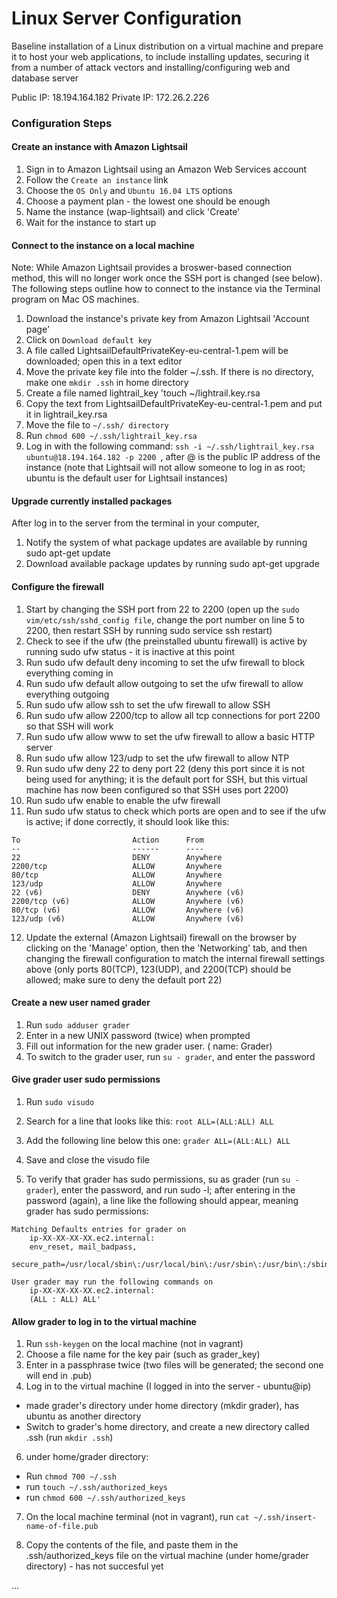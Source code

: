 # Linux Server Configuration

Baseline installation of a Linux distribution on a virtual machine and prepare it to host your web applications, to include installing updates, securing it from a number of attack vectors and installing/configuring web and database server

Public IP: 18.194.164.182
Private IP: 172.26.2.226 

### Configuration Steps

#### Create an instance with Amazon Lightsail

1. Sign in to Amazon Lightsail using an Amazon Web Services account
2. Follow the `Create an instance` link
3. Choose the `OS Only` and `Ubuntu 16.04 LTS` options
4. Choose a payment plan - the lowest one should be enough
5. Name the instance (wap-lightsail) and click 'Create'
6. Wait for the instance to start up

#### Connect to the instance on a local machine

Note: While Amazon Lightsail provides a broswer-based connection method, this will no longer work once the SSH port is changed (see below). The following steps outline how to connect to the instance via the Terminal program on Mac OS machines.

1. Download the instance's private key from Amazon Lightsail 'Account page'
2. Click on `Download default key`
3. A file called LightsailDefaultPrivateKey-eu-central-1.pem will be downloaded; open this in a text editor
4. Move the private key file into the folder ~/.ssh. If there is no directory, make one `mkdir .ssh` in home directory
5. Create a file named lightrail_key 'touch ~/lightrail.key.rsa
6. Copy the text from LightsailDefaultPrivateKey-eu-central-1.pem and put it in lightrail_key.rsa 
7. Move the file to `~/.ssh/ directory`
8. Run `chmod 600 ~/.ssh/lightrail_key.rsa`
9. Log in with the following command: `ssh -i ~/.ssh/lightrail_key.rsa ubuntu@18.194.164.182 -p 2200
`, after @ is the public IP address of the instance (note that Lightsail will not allow someone to log in as root; ubuntu is the default user for Lightsail instances)

#### Upgrade currently installed packages

After log in to the server from the terminal in your computer,
1. Notify the system of what package updates are available by running sudo apt-get update
2. Download available package updates by running sudo apt-get upgrade

#### Configure the firewall

1. Start by changing the SSH port from 22 to 2200 (open up the `sudo vim/etc/ssh/sshd_config file`, change the port number on line 5 to 2200, then restart SSH by running sudo service ssh restart)
2. Check to see if the ufw (the preinstalled ubuntu firewall) is active by running sudo ufw status - it is inactive at this point
3. Run sudo ufw default deny incoming to set the ufw firewall to block everything coming in
4. Run sudo ufw default allow outgoing to set the ufw firewall to allow everything outgoing
5. Run sudo ufw allow ssh to set the ufw firewall to allow SSH
6. Run sudo ufw allow 2200/tcp to allow all tcp connections for port 2200 so that SSH will work
7. Run sudo ufw allow www to set the ufw firewall to allow a basic HTTP server
8. Run sudo ufw allow 123/udp to set the ufw firewall to allow NTP
9. Run sudo ufw deny 22 to deny port 22 (deny this port since it is not being used for anything; it is the default port for SSH, but this virtual machine has now been configured so that SSH uses port 2200)
10. Run sudo ufw enable to enable the ufw firewall
11. Run sudo ufw status to check which ports are open and to see if the ufw is active; if done correctly, it should look like this:
```
To                         Action      From
--                         ------      ----
22                         DENY        Anywhere
2200/tcp                   ALLOW       Anywhere
80/tcp                     ALLOW       Anywhere
123/udp                    ALLOW       Anywhere
22 (v6)                    DENY        Anywhere (v6)
2200/tcp (v6)              ALLOW       Anywhere (v6)
80/tcp (v6)                ALLOW       Anywhere (v6)
123/udp (v6)               ALLOW       Anywhere (v6)
```

12. Update the external (Amazon Lightsail) firewall on the browser by clicking on the 'Manage' option, then the 'Networking' tab, and then changing the firewall configuration to match the internal firewall settings above (only ports 80(TCP), 123(UDP), and 2200(TCP) should be allowed; make sure to deny the default port 22)

#### Create a new user named grader

1. Run `sudo adduser grader`
2. Enter in a new UNIX password (twice) when prompted
3. Fill out information for the new grader user. ( name: Grader)
4. To switch to the grader user, run `su - grader`, and enter the password

#### Give grader user sudo permissions

1. Run `sudo visudo`
2. Search for a line that looks like this:
`root ALL=(ALL:ALL) ALL`

3. Add the following line below this one:
`grader ALL=(ALL:ALL) ALL`

4. Save and close the visudo file
5. To verify that grader has sudo permissions, su as grader (run `su - grader`), enter the password, and run sudo -l; after entering in the password (again), a line like the following should appear, meaning grader has sudo permissions:
```
Matching Defaults entries for grader on
    ip-XX-XX-XX-XX.ec2.internal:
    env_reset, mail_badpass,
    secure_path=/usr/local/sbin\:/usr/local/bin\:/usr/sbin\:/usr/bin\:/sbin\:/bin\:/snap/bin

User grader may run the following commands on
	ip-XX-XX-XX-XX.ec2.internal:
    (ALL : ALL) ALL'
 ```
    
#### Allow grader to log in to the virtual machine

1. Run `ssh-keygen` on the local machine (not in vagrant)
2. Choose a file name for the key pair (such as grader_key)
3. Enter in a passphrase twice (two files will be generated; the second one will end in .pub)
4. Log in to the virtual machine (I logged in into the server - ubuntu@ip)
 - made grader's directory under home directory (mkdir grader), has ubuntu as another directory
- Switch to grader's home directory, and create a new directory called .ssh (run `mkdir .ssh`)
6. under home/grader directory:
 - Run `chmod 700 ~/.ssh`
 - run `touch ~/.ssh/authorized_keys`
 - run `chmod 600 ~/.ssh/authorized_keys`
 
7. On the local machine terminal (not in vagrant), run `cat ~/.ssh/insert-name-of-file.pub`

8. Copy the contents of the file, and paste them in the .ssh/authorized_keys file on the virtual machine (under home/grader directory) - has not succesful yet

...
